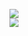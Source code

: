 [![](https://img.shields.io/badge/Made%20With-Github%20Spray-lightgrey.svg?style=for-the-badge&logo=github)](https://github.com/Annihil/github-spray#30229)  
[![](https://i.imgur.com/2DrTn0Z.gif)](https://github.com/Annihil/github-spray)